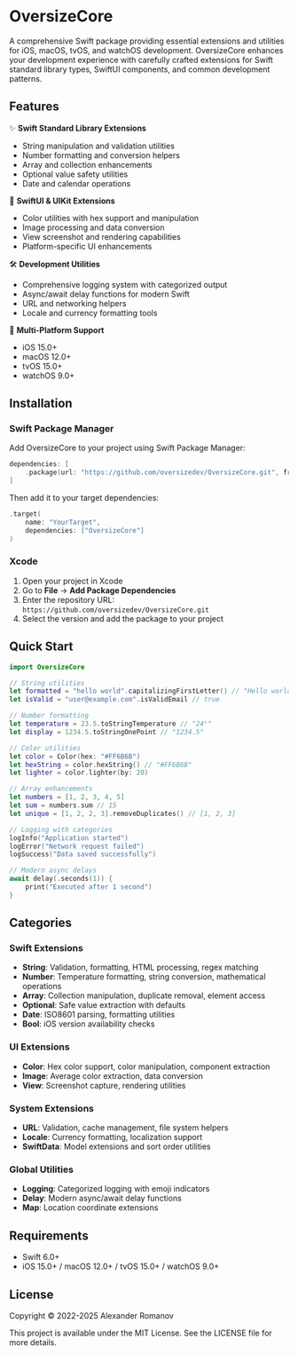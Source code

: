 # OversizeCore

A comprehensive Swift package providing essential extensions and utilities for iOS, macOS, tvOS, and watchOS development. OversizeCore enhances your development experience with carefully crafted extensions for Swift standard library types, SwiftUI components, and common development patterns.

## Features

✨ **Swift Standard Library Extensions**
- String manipulation and validation utilities
- Number formatting and conversion helpers  
- Array and collection enhancements
- Optional value safety utilities
- Date and calendar operations

🎨 **SwiftUI & UIKit Extensions**
- Color utilities with hex support and manipulation
- Image processing and data conversion
- View screenshot and rendering capabilities
- Platform-specific UI enhancements

🛠️ **Development Utilities**
- Comprehensive logging system with categorized output
- Async/await delay functions for modern Swift
- URL and networking helpers
- Locale and currency formatting tools

📱 **Multi-Platform Support**
- iOS 15.0+
- macOS 12.0+
- tvOS 15.0+
- watchOS 9.0+

## Installation

### Swift Package Manager

Add OversizeCore to your project using Swift Package Manager:

```swift
dependencies: [
    .package(url: "https://github.com/oversizedev/OversizeCore.git", from: "1.0.0")
]
```

Then add it to your target dependencies:

```swift
.target(
    name: "YourTarget",
    dependencies: ["OversizeCore"]
)
```

### Xcode

1. Open your project in Xcode
2. Go to **File** → **Add Package Dependencies**
3. Enter the repository URL: `https://github.com/oversizedev/OversizeCore.git`
4. Select the version and add the package to your project

## Quick Start

```swift
import OversizeCore

// String utilities
let formatted = "hello world".capitalizingFirstLetter() // "Hello world"
let isValid = "user@example.com".isValidEmail // true

// Number formatting
let temperature = 23.5.toStringTemperature // "24°"
let display = 1234.5.toStringOnePoint // "1234.5"

// Color utilities
let color = Color(hex: "#FF6B6B")
let hexString = color.hexString() // "#FF6B6B"
let lighter = color.lighter(by: 20)

// Array enhancements
let numbers = [1, 2, 3, 4, 5]
let sum = numbers.sum // 15
let unique = [1, 2, 2, 3].removeDuplicates() // [1, 2, 3]

// Logging with categories
logInfo("Application started")
logError("Network request failed")
logSuccess("Data saved successfully")

// Modern async delays
await delay(.seconds(1)) {
    print("Executed after 1 second")
}
```

## Categories

### Swift Extensions
- **String**: Validation, formatting, HTML processing, regex matching
- **Number**: Temperature formatting, string conversion, mathematical operations  
- **Array**: Collection manipulation, duplicate removal, element access
- **Optional**: Safe value extraction with defaults
- **Date**: ISO8601 parsing, formatting utilities
- **Bool**: iOS version availability checks

### UI Extensions  
- **Color**: Hex color support, color manipulation, component extraction
- **Image**: Average color extraction, data conversion
- **View**: Screenshot capture, rendering utilities

### System Extensions
- **URL**: Validation, cache management, file system helpers
- **Locale**: Currency formatting, localization support
- **SwiftData**: Model extensions and sort order utilities

### Global Utilities
- **Logging**: Categorized logging with emoji indicators
- **Delay**: Modern async/await delay functions
- **Map**: Location coordinate extensions

## Requirements

- Swift 6.0+
- iOS 15.0+ / macOS 12.0+ / tvOS 15.0+ / watchOS 9.0+

## License

Copyright © 2022-2025 Alexander Romanov

This project is available under the MIT License. See the LICENSE file for more details.
